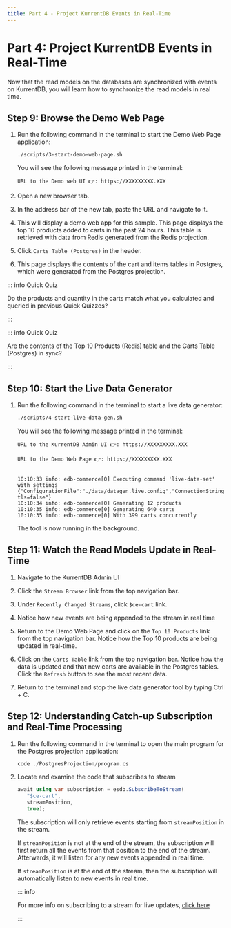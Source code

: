 ```yaml
---
title: Part 4 - Project KurrentDB Events in Real-Time 
---
```


# Part 4: Project KurrentDB Events in Real-Time 

Now that the read models on the databases are synchronized with events on KurrentDB, you will learn how to synchronize the read models in real time.

## Step 9: Browse the Demo Web Page

1. Run the following command in the terminal to start the Demo Web Page application:

   ```sh
   ./scripts/3-start-demo-web-page.sh
   ```

   You will see the following message printed in the terminal:

   ```
   URL to the Demo web UI 👉: https://XXXXXXXXX.XXX
   ```

1. Open a new browser tab.

2. In the address bar of the new tab, paste the URL and navigate to it.

3. This will display a demo web app for this sample. This page displays the top 10 products added to carts in the past 24 hours. This table is retrieved with data from Redis generated from the Redis projection.

4. Click `Carts Table (Postgres)` in the header.

5. This page displays the contents of the cart and items tables in Postgres, which were generated from the Postgres projection.

::: info Quick Quiz

Do the products and quantity in the carts match what you calculated and queried in previous Quick Quizzes?

:::

::: info Quick Quiz

Are the contents of the Top 10 Products (Redis) table and the Carts Table (Postgres) in sync?

:::

## Step 10: Start the Live Data Generator

1. Run the following command in the terminal to start a live data generator:

   ```sh
   ./scripts/4-start-live-data-gen.sh
   ```

   You will see the following message printed in the terminal:

   ```
   URL to the KurrentDB Admin UI 👉: https://XXXXXXXXX.XXX

   URL to the Demo Web Page 👉: https://XXXXXXXXX.XXX


   10:10:33 info: edb-commerce[0] Executing command 'live-data-set' with settings {"ConfigurationFile":"./data/datagen.live.config","ConnectionString":"esdb://localhost:2113?tls=false"}
   10:10:34 info: edb-commerce[0] Generating 12 products
   10:10:35 info: edb-commerce[0] Generating 640 carts
   10:10:35 info: edb-commerce[0] With 399 carts concurrently
   ```

   The tool is now running in the background.

## Step 11: Watch the Read Models Update in Real-Time

1. Navigate to the KurrentDB Admin UI

2. Click the `Stream Browser` link from the top navigation bar.

3. Under `Recently Changed Streams`, click `$ce-cart` link. 
 
4. Notice how new events are being appended to the stream in real time

5. Return to the Demo Web Page and click on the `Top 10 Products` link from the top navigation bar. Notice how the Top 10 products are being updated in real-time.

6. Click on the `Carts Table` link from the top navigation bar. Notice how the data is updated and that new carts are available in the Postgres tables. Click the `Refresh` button to see the most recent data.

7. Return to the terminal and stop the live data generator tool by typing Ctrl + C.

## Step 12: Understanding Catch-up Subscription and Real-Time Processing

1. Run the following command in the terminal to open the main program for the Postgres projection application:

   ```sql
   code ./PostgresProjection/program.cs
   ```

2. Locate and examine the code that subscribes to stream

   ```cs
   await using var subscription = esdb.SubscribeToStream(                   // Subscribe events..
      "$ce-cart",                                                          // from the cart category system projection..        
      streamPosition,                                                      // from this position..
      true);                                                               // with linked events automatically resolved (required for system projections)
   ```

   The subscription will only retrieve events starting from `streamPosition` in the stream.

   If `streamPosition` is not at the end of the stream, the subscription will first return all the events from that position to the end of the stream. Afterwards, it will listen for any new events appended in real time.

   If `streamPosition` is at the end of the stream, then the subscription will automatically listen to new events in real time.

   ::: info 

   For more info on subscribing to a stream for live updates, [click here](https://docs.kurrent.io/clients/grpc/subscriptions.html#subscribing-to-a-stream-for-live-updates)

   :::
